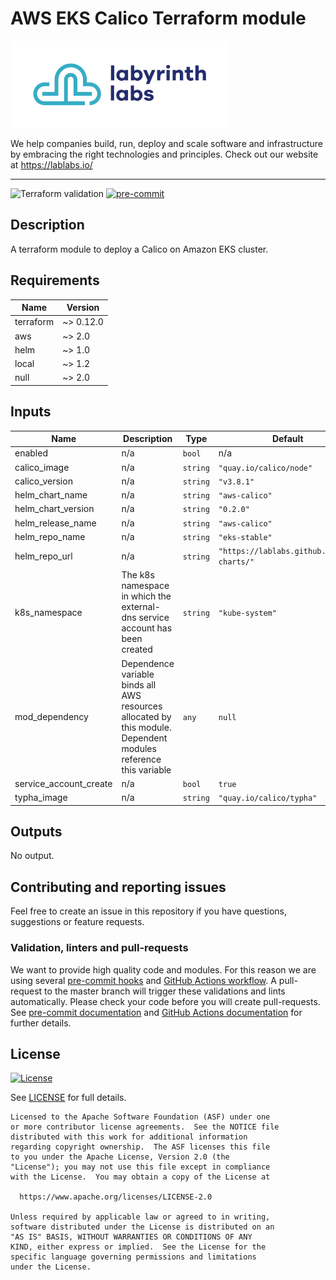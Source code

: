 # AWS EKS Calico Terraform module

[![Labyrinth Labs logo](ll-logo.png)](https://www.lablabs.io)

We help companies build, run, deploy and scale software and infrastructure by embracing the right technologies and principles. Check out our website at https://lablabs.io/

---

![Terraform validation](https://github.com/lablabs/terraform-aws-eks-calico/workflows/Terraform%20validation/badge.svg?branch=master)
[![pre-commit](https://img.shields.io/badge/pre--commit-enabled-success?logo=pre-commit&logoColor=white)](https://github.com/pre-commit/pre-commit)

## Description

A terraform module to deploy a Calico on Amazon EKS cluster.

<!-- BEGINNING OF PRE-COMMIT-TERRAFORM DOCS HOOK -->
## Requirements

| Name | Version |
|------|---------|
| terraform | ~> 0.12.0 |
| aws | ~> 2.0 |
| helm | ~> 1.0 |
| local | ~> 1.2 |
| null | ~> 2.0 |

## Inputs

| Name | Description | Type | Default | Required |
|------|-------------|------|---------|:--------:|
| enabled | n/a | `bool` | n/a | yes |
| calico\_image | n/a | `string` | `"quay.io/calico/node"` | no |
| calico\_version | n/a | `string` | `"v3.8.1"` | no |
| helm\_chart\_name | n/a | `string` | `"aws-calico"` | no |
| helm\_chart\_version | n/a | `string` | `"0.2.0"` | no |
| helm\_release\_name | n/a | `string` | `"aws-calico"` | no |
| helm\_repo\_name | n/a | `string` | `"eks-stable"` | no |
| helm\_repo\_url | n/a | `string` | `"https://lablabs.github.io/eks-charts/"` | no |
| k8s\_namespace | The k8s namespace in which the external-dns service account has been created | `string` | `"kube-system"` | no |
| mod\_dependency | Dependence variable binds all AWS resources allocated by this module. Dependent modules reference this variable | `any` | `null` | no |
| service\_account\_create | n/a | `bool` | `true` | no |
| typha\_image | n/a | `string` | `"quay.io/calico/typha"` | no |

## Outputs

No output.

<!-- END OF PRE-COMMIT-TERRAFORM DOCS HOOK -->

## Contributing and reporting issues

Feel free to create an issue in this repository if you have questions, suggestions or feature requests.

### Validation, linters and pull-requests

We want to provide high quality code and modules. For this reason we are using
several [pre-commit hooks](.pre-commit-config.yaml) and
[GitHub Actions workflow](.github/workflows/main.yml). A pull-request to the
master branch will trigger these validations and lints automatically. Please
check your code before you will create pull-requests. See
[pre-commit documentation](https://pre-commit.com/) and
[GitHub Actions documentation](https://docs.github.com/en/actions) for further
details.


## License

[![License](https://img.shields.io/badge/License-Apache%202.0-blue.svg)](https://opensource.org/licenses/Apache-2.0)

See [LICENSE](LICENSE) for full details.

    Licensed to the Apache Software Foundation (ASF) under one
    or more contributor license agreements.  See the NOTICE file
    distributed with this work for additional information
    regarding copyright ownership.  The ASF licenses this file
    to you under the Apache License, Version 2.0 (the
    "License"); you may not use this file except in compliance
    with the License.  You may obtain a copy of the License at

      https://www.apache.org/licenses/LICENSE-2.0

    Unless required by applicable law or agreed to in writing,
    software distributed under the License is distributed on an
    "AS IS" BASIS, WITHOUT WARRANTIES OR CONDITIONS OF ANY
    KIND, either express or implied.  See the License for the
    specific language governing permissions and limitations
    under the License.

